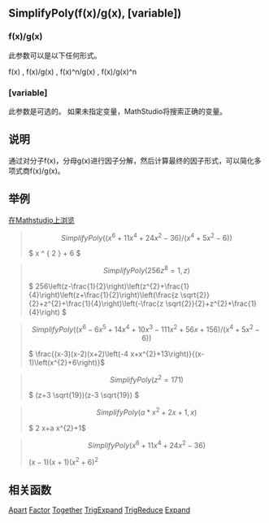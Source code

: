 ## SimplifyPoly(f(x)/g(x), [variable])

### f(x)/g(x)
此参数可以是以下任何形式。


f(x) , f(x)/g(x) , f(x)^n/g(x) , f(x)/g(x)^n

### [variable]

此参数是可选的。 如果未指定变量，MathStudio将搜索正确的变量。


## 说明

通过对分子f(x)，分母g(x)进行因子分解，然后计算最终的因子形式，可以简化多项式商f(x)/g(x)。



## 举例

[在Mathstudio上浏览](http://mathstud.io/?input[0]=U2ltcGxpZnlQb2x5KCh4XjYrMTF4XjQrMjR4XjItMzYpLyh4XjQrNXheMi02KSk%3D&input[1]=U2ltcGxpZnlQb2x5KDI1NnpeOD0xLHop&input[2]=U2ltcGxpZnlQb2x5KCh4XjYtNnheNSsxNHheNCsxMHheMy0xMTF4XjIrNTZ4KzE1NikvKHheNCs1eF4yLTYpKQ%3D%3D&input[3]=U2ltcGxpZnlQb2x5KHpeMj0xNzEp&input[4]=U2ltcGxpZnlQb2x5KGEqeF4yKzJ4KzEseCk%3D&input[5]=U2ltcGxpZnlQb2x5KHheNisxMXheNCsyNHheMi0zNik%3D)



>   ```math
>   SimplifyPoly((x^6+11x^4+24x^2-36)/(x^4+5x^2-6))
>   ```
>   $ x ^ { 2 } + 6   $

>   ```math
>   SimplifyPoly(256z^8=1, z)
>   ```
>   $ 256\left(z-\frac{1}{2}\right)\left(z^{2}+\frac{1}{4}\right)\left(z+\frac{1}{2}\right)\left(\frac{z \sqrt{2}}{2}+z^{2}+\frac{1}{4}\right)\left(-\frac{z \sqrt{2}}{2}+z^{2}+\frac{1}{4}\right) $

>   ```math
>   SimplifyPoly((x^6-6x^5+14x^4+10x^3-111x^2+56x+156)/(x^4+5x^2-6))
>   ```
>   $ \frac{(x-3)(x-2)(x+2)\left(-4 x+x^{2}+13\right)}{(x-1)\left(x^{2}+6\right)}$

>   ```math
>   SimplifyPoly(z^2=171)
>   ```
>   $ (z+3 \sqrt{19})(z-3 \sqrt{19}) $

>   ```math
>   SimplifyPoly(a*x^2+2x+1, x)
>   ```
>   $ 2 x+a x^{2}+1$

>   ```math
>   SimplifyPoly(x^6+11x^4+24x^2-36)
>   ```
>   $(x-1)(x+1)\left(x^{2}+6\right)^{2}$

## 相关函数

[Apart](A/Apart)
[Factor](F/Factor)
[Together](T/Together)
[TrigExpand](T/TrigExpand)
[TrigReduce](T/TrigReduce)
[Expand](E/Expand)